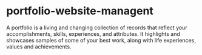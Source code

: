 # portfolio-website-managent
A portfolio is a living and changing collection of records that reflect your accomplishments, skills, experiences, and attributes. It highlights and showcases samples of some of your best work, along with life experiences, values and achievements.
